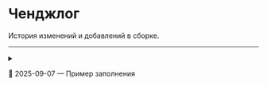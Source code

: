 # Ченджлог

История изменений и добавлений в сборке.

---

<details class="admonition admonish-changelog">
  <summary class="admonition-title"><p>📅 2025-09-07 — Пример заполнения</p></summary>

  <div class="changelog-meta">
    🔗 <a href="https://github.com/">Pull #123</a>
  </div>

  <details class="changelog-changes">
    <summary>Развернуть</summary>
    <ul>
      <li>Первый</li>
      <li>Второй</li>
    </ul>
  </details>
</details>
